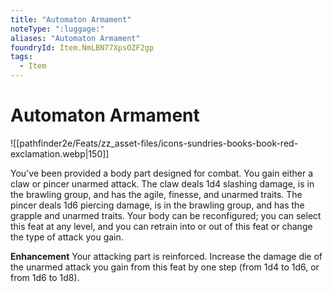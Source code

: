 ```yaml
---
title: "Automaton Armament"
noteType: ":luggage:"
aliases: "Automaton Armament"
foundryId: Item.NmLBN77XpsOZF2gp
tags:
  - Item
---
```


# Automaton Armament
![[pathfinder2e/Feats/zz_asset-files/icons-sundries-books-book-red-exclamation.webp|150]]

You've been provided a body part designed for combat. You gain either a claw or pincer unarmed attack. The claw deals 1d4 slashing damage, is in the brawling group, and has the agile, finesse, and unarmed traits. The pincer deals 1d6 piercing damage, is in the brawling group, and has the grapple and unarmed traits. Your body can be reconfigured; you can select this feat at any level, and you can retrain into or out of this feat or change the type of attack you gain.

**Enhancement** Your attacking part is reinforced. Increase the damage die of the unarmed attack you gain from this feat by one step (from 1d4 to 1d6, or from 1d6 to 1d8).

